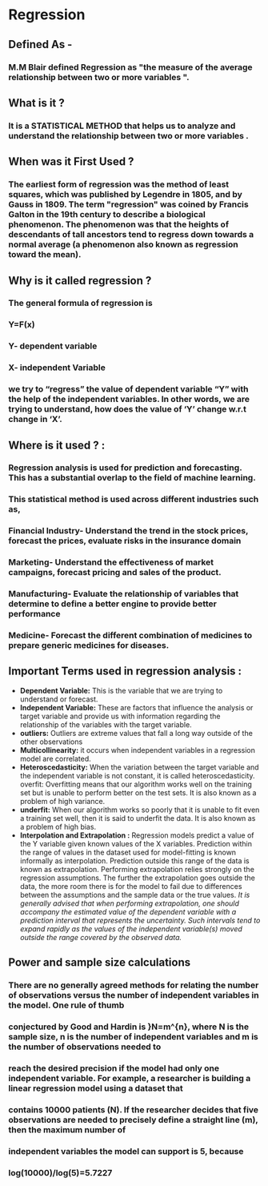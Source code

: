 # **Regression**

## Defined As -
### M.M Blair defined Regression as "the measure of the average relationship between two or more variables ".

## What is it ?
### It is a STATISTICAL METHOD that helps us to analyze and understand the relationship between two or more variables .

## When was it First Used ?
### The earliest form of regression was the method of least squares, which was published by Legendre in 1805, and by Gauss in 1809. The term "regression" was coined by Francis Galton in the 19th century to describe a biological phenomenon. The phenomenon was that the heights of descendants of tall ancestors tend to regress down towards a normal average (a phenomenon also known as regression toward the mean).

## Why is it called regression ?
### The general formula of regression is 
### Y=F(x)
### Y- dependent variable 
### X- independent Variable 
### we try to “regress” the value of dependent variable “Y” with the help of the independent variables. In other words, we are trying to understand, how does the value of ‘Y’ change w.r.t change in ‘X’.

## Where is it used ? :
### Regression analysis is used for prediction and forecasting. This has a substantial overlap to the field of machine learning. 
### This statistical method is used across different industries such as,
### Financial Industry- Understand the trend in the stock prices, forecast the prices, evaluate risks in the insurance domain
### Marketing- Understand the effectiveness of market campaigns, forecast pricing and sales of the product. 
### Manufacturing- Evaluate the relationship of variables that determine to define a better engine to provide better performance
### Medicine- Forecast the different combination of medicines to prepare generic medicines for diseases.

## Important Terms used in regression analysis :
* **Dependent Variable:** This is the variable that we are trying to understand or forecast.
* **Independent Variable:** These are factors that influence the analysis or target variable and provide us with information regarding the relationship of the variables with the target variable.
* **outliers:** Outliers are extreme values that fall a long way outside of the other observations
* **Multicollinearity:**  it  occurs when independent variables in a regression model are correlated.
* **Heteroscedasticity:** When the variation between the target variable and the independent variable is not constant, it is called heteroscedasticity.
overfit: Overfitting means that our algorithm works well on the training set but is unable to perform better on the test sets. It is also known as a problem of high variance.
* **underfit:** When our algorithm works so poorly that it is unable to fit even a training set well, then it is said to underfit the data. It is also known as a problem of high bias.
* **Interpolation and Extrapolation :** Regression models predict a value of the Y variable given known values of the X variables. 
Prediction within the range of values in the dataset used for model-fitting is known informally as interpolation. 
Prediction outside this range of the data is known as extrapolation. Performing extrapolation relies strongly on the regression assumptions. The further the extrapolation goes outside the data, the more room there is for the model to fail due to differences between the assumptions and the sample data or the true values.
*It is generally advised that when performing extrapolation, one should accompany the estimated value of the dependent variable with a prediction interval that represents the uncertainty. Such intervals tend to expand rapidly as the values of the independent variable(s) moved outside the range covered by the observed data.*

## Power and sample size calculations
### There are no generally agreed methods for relating the number of observations versus the number of independent variables in the model. One rule of thumb 
### conjectured by Good and Hardin is }N=m^{n}, where N is the sample size, n is the number of independent variables and m is the number of observations needed to 
### reach the desired precision if the model had only one independent variable. For example, a researcher is building a linear regression model using a dataset that 
### contains 10000 patients (N). If the researcher decides that five observations are needed to precisely define a straight line (m), then the maximum number of 
### independent variables the model can support is 5, because
### log(10000)/log(5)=5.7227
